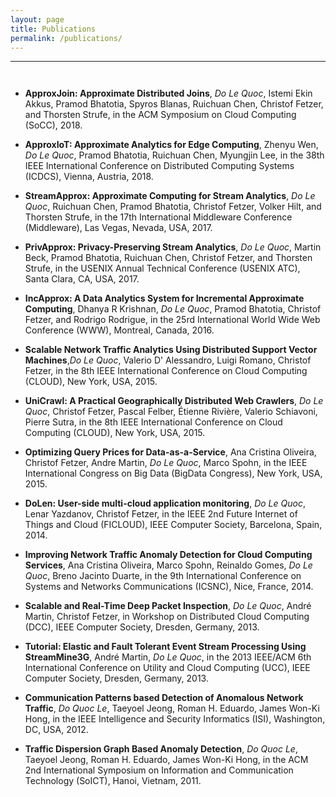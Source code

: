 ```yaml
---
layout: page
title: Publications
permalink: /publications/
---
```


-----
<hr style="height:10pt; visibility:hidden;" />

- **ApproxJoin: Approximate Distributed Joins**, _Do Le Quoc_, Istemi Ekin Akkus, Pramod Bhatotia, Spyros Blanas, Ruichuan Chen, Christof Fetzer, and Thorsten Strufe, in the ACM Symposium on Cloud Computing (SoCC), 2018.

- **ApproxIoT: Approximate Analytics for Edge Computing**, Zhenyu Wen, _Do Le Quoc_, Pramod Bhatotia, Ruichuan Chen, Myungjin Lee, in the 38th IEEE International Conference on Distributed Computing Systems (ICDCS), Vienna, Austria, 2018.

- **StreamApprox: Approximate Computing for Stream Analytics**, _Do Le Quoc_, Ruichuan Chen, Pramod Bhatotia, Christof Fetzer, Volker Hilt, and Thorsten Strufe, in the 17th International Middleware Conference (Middleware), Las Vegas, Nevada, USA, 2017.

- **PrivApprox: Privacy-Preserving Stream Analytics**, _Do Le Quoc_, Martin Beck,  Pramod Bhatotia,  Ruichuan Chen, Christof Fetzer, and Thorsten Strufe, in the USENIX Annual Technical Conference (USENIX ATC), Santa Clara, CA, USA, 2017.

- **IncApprox: A Data Analytics System for Incremental Approximate Computing**, Dhanya R Krishnan, _Do Le Quoc_, Pramod Bhatotia, Christof Fetzer, and Rodrigo Rodrigue, in the 25rd International World Wide Web Conference (WWW), Montreal, Canada, 2016.

- **Scalable Network Traffic Analytics Using Distributed Support Vector Machines**,_Do Le Quoc_, Valerio D' Alessandro, Luigi Romano, Christof Fetzer, in the 8th IEEE International Conference on Cloud Computing (CLOUD), New York, USA, 2015.

- **UniCrawl: A Practical Geographically Distributed Web Crawlers**, _Do Le Quoc_, Christof Fetzer, Pascal Felber,
    Étienne Rivière, Valerio Schiavoni, Pierre Sutra, in the 8th IEEE International Conference on Cloud Computing (CLOUD), New York, USA, 2015.

- **Optimizing Query Prices for Data-as-a-Service**, Ana Cristina Oliveira, Christof Fetzer, Andre Martin, _Do Le Quoc_, Marco Spohn, in the IEEE International Congress on Big Data (BigData Congress), New York, USA, 2015.

- **DoLen: User-side multi-cloud application monitoring**, _Do Le Quoc_, Lenar Yazdanov, Christof Fetzer, in the IEEE 2nd Future Internet of Things and Cloud (FICLOUD), IEEE Computer Society, Barcelona, Spain, 2014.

- **Improving Network Traffic Anomaly Detection for Cloud Computing Services**, Ana Cristina Oliveira, Marco Spohn, Reinaldo Gomes, _Do Le Quoc_, Breno Jacinto Duarte, in the 9th International Conference on Systems and Networks Communications (ICSNC), Nice, France, 2014.

- **Scalable and Real-Time Deep Packet Inspection**, _Do Le Quoc_, André Martin, Christof Fetzer, in Workshop on Distributed Cloud Computing (DCC), IEEE Computer Society, Dresden, Germany, 2013.

- **Tutorial: Elastic and Fault Tolerant Event Stream Processing Using StreamMine3G**, André Martin, _Do Le Quoc_, in the 2013 IEEE/ACM 6th International Conference on Utility and Cloud Computing (UCC), IEEE Computer Society, Dresden, Germany, 2013.

- **Communication Patterns based Detection of Anomalous Network Traffic**, _Do Quoc Le_, Taeyoel Jeong, Roman H. Eduardo, James Won-Ki Hong, in the IEEE Intelligence and Security Informatics (ISI), Washington, DC, USA, 2012.

- **Traffic Dispersion Graph Based Anomaly Detection**, _Do Quoc Le_, Taeyoel Jeong, Roman H. Eduardo, James Won-Ki Hong, in the ACM 2nd International Symposium on Information and Communication Technology (SoICT), Hanoi, Vietnam, 2011.
